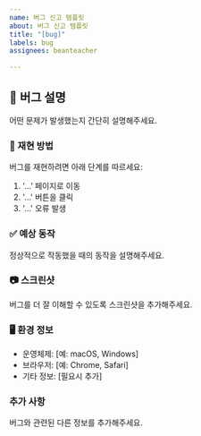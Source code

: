 ```yaml
---
name: 버그 신고 템플릿
about: 버그 신고 템플릿
title: "[bug]"
labels: bug
assignees: beanteacher

---
```


## 🐞 버그 설명
어떤 문제가 발생했는지 간단히 설명해주세요.

### 📝 재현 방법
버그를 재현하려면 아래 단계를 따르세요:
1. '...’ 페이지로 이동
2. '...' 버튼을 클릭
3. '...' 오류 발생

### ✅ 예상 동작
정상적으로 작동했을 때의 동작을 설명해주세요.

### 📷 스크린샷
버그를 더 잘 이해할 수 있도록 스크린샷을 추가해주세요.

### 🖥️ 환경 정보
- 운영체제: [예: macOS, Windows]
- 브라우저: [예: Chrome, Safari]
- 기타 정보: [필요시 추가]

### 추가 사항
버그와 관련된 다른 정보를 추가해주세요.
